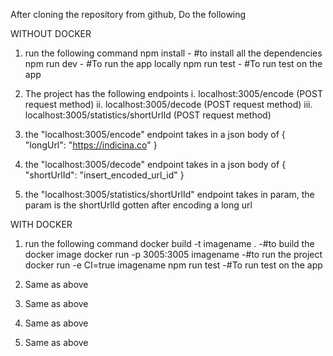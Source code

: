 After cloning the repository from github, Do the following 

WITHOUT DOCKER
1. run the following command
    npm install - #to install all the dependencies
    npm run dev - #To run the app locally
    npm run test - #To run test on the app

2. The project has the following endpoints
    i.  localhost:3005/encode  (POST request method)
    ii. localhost:3005/decode  (POST request method)
    iii.    localhost:3005/statistics/shortUrlId  (POST request method)

3.  the "localhost:3005/encode" endpoint takes in a json body of 
    {
        "longUrl": "https://indicina.co"
    }

4.  the "localhost:3005/decode" endpoint takes in a json body of 
    {
        "shortUrlId": "insert_encoded_url_id"
    }

5.  the "localhost:3005/statistics/shortUrlId" endpoint takes in param, the param is the shortUrlId gotten   after encoding a long url


WITH DOCKER
1.  run the following command
    docker build -t imagename .    -#to build the docker image
    docker run -p 3005:3005 imagename      -#to run the project    
    docker run -e CI=true imagename npm run test       -#To run test on the app

2.  Same as above
3.  Same as above
4.  Same as above
5.  Same as above

